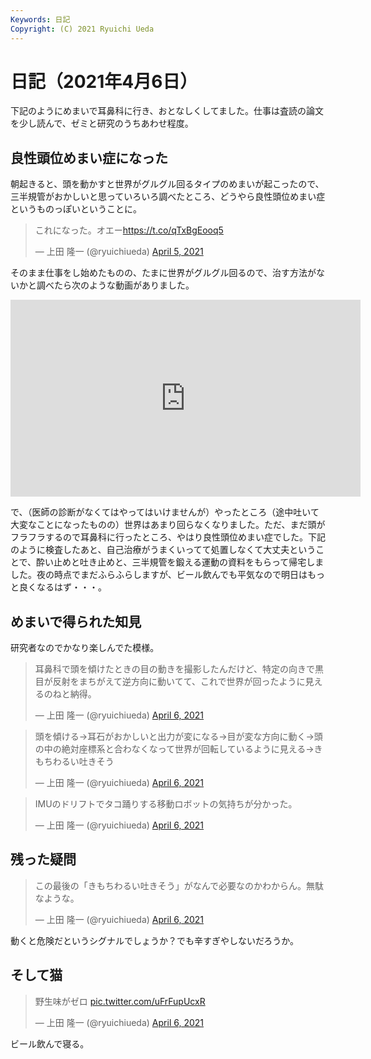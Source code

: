 ```yaml
---
Keywords: 日記
Copyright: (C) 2021 Ryuichi Ueda
---
```


# 日記（2021年4月6日）

下記のようにめまいで耳鼻科に行き、おとなしくしてました。仕事は査読の論文を少し読んで、ゼミと研究のうちあわせ程度。


## 良性頭位めまい症になった

朝起きると、頭を動かすと世界がグルグル回るタイプのめまいが起こったので、三半規管がおかしいと思っていろいろ調べたところ、どうやら良性頭位めまい症というものっぽいということに。

<blockquote class="twitter-tweet" data-partner="tweetdeck"><p lang="ja" dir="ltr">これになった。オエー<a href="https://t.co/qTxBgEooq5">https://t.co/qTxBgEooq5</a></p>&mdash; 上田 隆一 (@ryuichiueda) <a href="https://twitter.com/ryuichiueda/status/1379214851940098052?ref_src=twsrc%5Etfw">April 5, 2021</a></blockquote>
<script async src="https://platform.twitter.com/widgets.js" charset="utf-8"></script>


そのまま仕事をし始めたものの、たまに世界がグルグル回るので、治す方法がないかと調べたら次のような動画がありました。

<iframe width="560" height="315" src="https://www.youtube.com/embed/XispiTJXCuQ" title="YouTube video player" frameborder="0" allow="accelerometer; autoplay; clipboard-write; encrypted-media; gyroscope; picture-in-picture" allowfullscreen></iframe>

で、（医師の診断がなくてはやってはいけませんが）やったところ（途中吐いて大変なことになったものの）世界はあまり回らなくなりました。ただ、まだ頭がフラフラするので耳鼻科に行ったところ、やはり良性頭位めまい症でした。下記のように検査したあと、自己治療がうまくいってて処置しなくて大丈夫ということで、酔い止めと吐き止めと、三半規管を鍛える運動の資料をもらって帰宅しました。夜の時点でまだふらふらしますが、ビール飲んでも平気なので明日はもっと良くなるはず・・・。

## めまいで得られた知見

研究者なのでかなり楽しんでた模様。

<blockquote class="twitter-tweet"><p lang="ja" dir="ltr">耳鼻科で頭を傾けたときの目の動きを撮影したんだけど、特定の向きで黒目が反射をまちがえて逆方向に動いてて、これで世界が回ったように見えるのねと納得。</p>&mdash; 上田 隆一 (@ryuichiueda) <a href="https://twitter.com/ryuichiueda/status/1379261177822281734?ref_src=twsrc%5Etfw">April 6, 2021</a></blockquote> <script async src="https://platform.twitter.com/widgets.js" charset="utf-8"></script>

<blockquote class="twitter-tweet" data-partner="tweetdeck"><p lang="ja" dir="ltr">頭を傾ける→耳石がおかしいと出力が変になる→目が変な方向に動く→頭の中の絶対座標系と合わなくなって世界が回転しているように見える→きもちわるい吐きそう</p>&mdash; 上田 隆一 (@ryuichiueda) <a href="https://twitter.com/ryuichiueda/status/1379261614789029888?ref_src=twsrc%5Etfw">April 6, 2021</a></blockquote>
<script async src="https://platform.twitter.com/widgets.js" charset="utf-8"></script>

<blockquote class="twitter-tweet"><p lang="ja" dir="ltr">IMUのドリフトでタコ踊りする移動ロボットの気持ちが分かった。</p>&mdash; 上田 隆一 (@ryuichiueda) <a href="https://twitter.com/ryuichiueda/status/1379262451737239554?ref_src=twsrc%5Etfw">April 6, 2021</a></blockquote> <script async src="https://platform.twitter.com/widgets.js" charset="utf-8"></script>

## 残った疑問

<blockquote class="twitter-tweet"><p lang="ja" dir="ltr">この最後の「きもちわるい吐きそう」がなんで必要なのかわからん。無駄なような。</p>&mdash; 上田 隆一 (@ryuichiueda) <a href="https://twitter.com/ryuichiueda/status/1379261746834104325?ref_src=twsrc%5Etfw">April 6, 2021</a></blockquote> <script async src="https://platform.twitter.com/widgets.js" charset="utf-8"></script>

動くと危険だというシグナルでしょうか？でも辛すぎやしないだろうか。


## そして猫

<blockquote class="twitter-tweet"><p lang="ja" dir="ltr">野生味がゼロ <a href="https://t.co/uFrFupUcxR">pic.twitter.com/uFrFupUcxR</a></p>&mdash; 上田 隆一 (@ryuichiueda) <a href="https://twitter.com/ryuichiueda/status/1379348978945257475?ref_src=twsrc%5Etfw">April 6, 2021</a></blockquote> <script async src="https://platform.twitter.com/widgets.js" charset="utf-8"></script>


ビール飲んで寝る。
